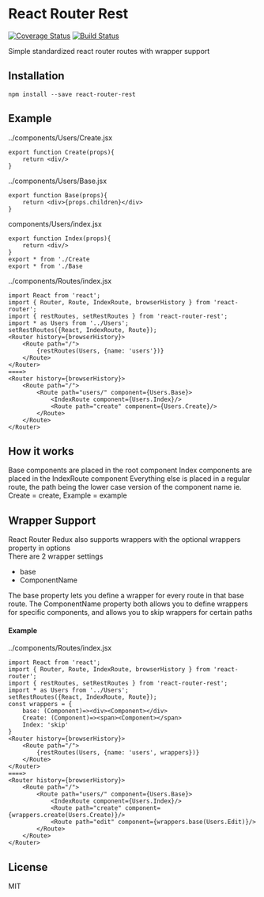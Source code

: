 React Router Rest
=========================
[![Coverage Status](https://coveralls.io/repos/github/l2silver/react-router-rest/badge.svg?branch=master)](https://coveralls.io/github/l2silver/react-router-rest?branch=master)
[![Build Status](https://travis-ci.org/l2silver/react-router-rest.svg?branch=master)](https://travis-ci.org/l2silver/react-router-rest)

Simple standardized react router routes with wrapper support

## Installation

```
npm install --save react-router-rest
```

## Example

../components/Users/Create.jsx
``` 
export function Create(props){
	return <div/>
}
```
../components/Users/Base.jsx
```
export function Base(props){
	return <div>{props.children}</div>
}
```
components/Users/index.jsx
```
export function Index(props){
	return <div/>
}
export * from './Create
export * from './Base
```
../components/Routes/index.jsx
```
import React from 'react';
import { Router, Route, IndexRoute, browserHistory } from 'react-router';
import { restRoutes, setRestRoutes } from 'react-router-rest';
import * as Users from '../Users';
setRestRoutes({React, IndexRoute, Route});
<Router history={browserHistory}>
	<Route path="/">
		{restRoutes(Users, {name: 'users'})}
	</Route>
</Router>
====>
<Router history={browserHistory}>
	<Route path="/">
		<Route path="users/" component={Users.Base}>
		    <IndexRoute component={Users.Index}/>
		    <Route path="create" component={Users.Create}/>
	    </Route>
	</Route>
</Router>
```
## How it works
Base components are placed in the root component
Index components are placed in the IndexRoute component
Everything else is placed in a regular route, the path being the lower case version of the component name ie. Create = create, Example = example
## Wrapper Support
React Router Redux also supports wrappers with the optional wrappers property in options  
There are 2 wrapper settings
* base
* ComponentName  

The base property lets you define a wrapper for every route in that base route.
The ComponentName property both allows you to define wrappers for specific components, and allows you to skip wrappers for certain paths
#### Example
../components/Routes/index.jsx
```
import React from 'react';
import { Router, Route, IndexRoute, browserHistory } from 'react-router';
import { restRoutes, setRestRoutes } from 'react-router-rest';
import * as Users from '../Users';
setRestRoutes({React, IndexRoute, Route});
const wrappers = {
    base: (Component)=><div><Component></div>
    Create: (Component)=><span><Component></span>
    Index: 'skip'
}
<Router history={browserHistory}>
	<Route path="/">
		{restRoutes(Users, {name: 'users', wrappers})}
	</Route>
</Router>
====>
<Router history={browserHistory}>
	<Route path="/">
		<Route path="users/" component={Users.Base}>
		    <IndexRoute component={Users.Index}/>
		    <Route path="create" component={wrappers.create(Users.Create)}/>
		    <Route path="edit" component={wrappers.base(Users.Edit)}/>
	    </Route>
	</Route>
</Router>
```
## License

MIT